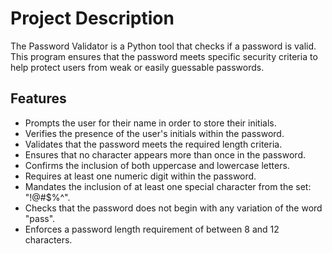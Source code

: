 <h1>Project Description</h1>

<p>The Password Validator is a Python tool that checks if a password is valid. This program ensures that the password meets specific security criteria to help protect users from weak or easily guessable passwords.</p>

<h2>Features</h2>


<ul>
  <li>Prompts the user for their name in order to store their initials.</li>
  <li>Verifies the presence of the user's initials within the password.</li>
  <li>Validates that the password meets the required length criteria.</li>
  <li>Ensures that no character appears more than once in the password.</li>
  <li>Confirms the inclusion of both uppercase and lowercase letters.</li>
  <li>Requires at least one numeric digit within the password.</li>
  <li>Mandates the inclusion of at least one special character from the set: "!@#$%^".</li>
  <li>Checks that the password does not begin with any variation of the word "pass".</li>
  <li>Enforces a password length requirement of between 8 and 12 characters.</li>
</ul>
